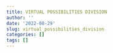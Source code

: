 ```yaml
---
title: VIRTUAL POSSIBILITIES DIVISION
author: ''
date: '2022-08-29'
slug: virtual_possibilities_division
categories: []
tags: []
---
```

